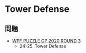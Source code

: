 # Tower Defense

## 問題
- [WPF PUZZLE GP 2020 ROUND 3](../questions/wpfpgp2020_3.md)
	- 24-25. Tower Defense
